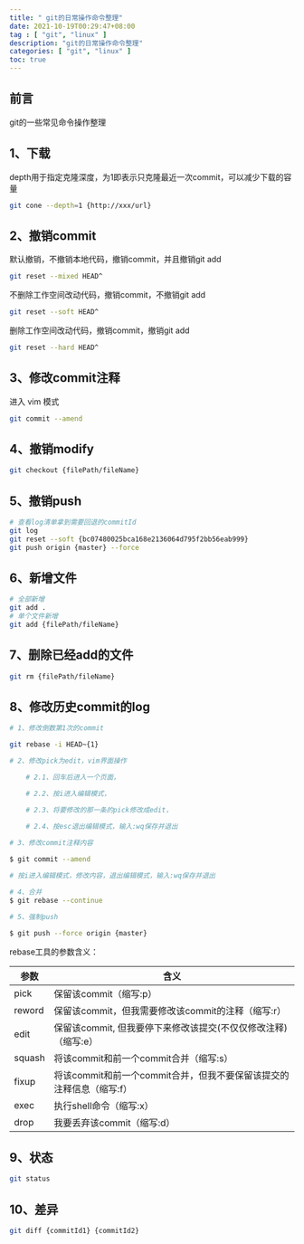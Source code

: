 ```yaml
---
title: " git的日常操作命令整理"
date: 2021-10-19T00:29:47+08:00
tag : [ "git", "linux" ]
description: "git的日常操作命令整理"
categories: [ "git", "linux" ]
toc: true
---
```


## 前言
git的一些常见命令操作整理

## 1、下载
depth用于指定克隆深度，为1即表示只克隆最近一次commit，可以减少下载的容量
```bash
git cone --depth=1 {http://xxx/url}
```

## 2、撤销commit
默认撤销，不撤销本地代码，撤销commit，并且撤销git add 
```bash
git reset --mixed HEAD^
```

不删除工作空间改动代码，撤销commit，不撤销git add
```bash
git reset --soft HEAD^
```

删除工作空间改动代码，撤销commit，撤销git add
```bash
git reset --hard HEAD^
```

## 3、修改commit注释
进入 vim 模式
```bash
git commit --amend
```

## 4、撤销modify
```bash
git checkout {filePath/fileName}
```

## 5、撤销push
```bash
# 查看log清单拿到需要回退的commitId
git log 
git reset --soft {bc07480025bca168e2136064d795f2bb56eab999}
git push origin {master} --force
```

## 6、新增文件
```bash
# 全部新增
git add .
# 单个文件新增
git add {filePath/fileName}
```

## 7、删除已经add的文件
```bash
git rm {filePath/fileName}
```

## 8、修改历史commit的log
```bash
# 1、修改倒数第1次的commit

git rebase -i HEAD~{1}

# 2、修改pick为edit，vim界面操作

    # 2.1、回车后进入一个页面，

    # 2.2、按i进入编辑模式，

    # 2.3、将要修改的那一条的pick修改成edit，

    # 2.4、按esc退出编辑模式，输入:wq保存并退出
   
# 3、修改commit注释内容

$ git commit --amend

# 按i进入编辑模式，修改内容，退出编辑模式，输入:wq保存并退出

# 4、合并
$ git rebase --continue

# 5、强制push

$ git push --force origin {master}
```
rebase工具的参数含义：

参数|含义
-|-
pick|保留该commit（缩写:p）
reword|保留该commit，但我需要修改该commit的注释（缩写:r）
edit|保留该commit, 但我要停下来修改该提交(不仅仅修改注释)（缩写:e）
squash|将该commit和前一个commit合并（缩写:s）
fixup|将该commit和前一个commit合并，但我不要保留该提交的注释信息（缩写:f）
exec|执行shell命令（缩写:x）
drop|我要丢弃该commit（缩写:d）

## 9、状态
```bash
git status
```

## 10、差异
```bash
git diff {commitId1} {commitId2}
```